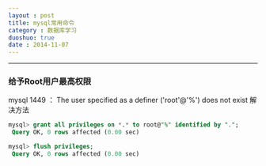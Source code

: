 ```yaml
---
layout : post
title: mysql常用命令
category : 数据库学习
duoshuo: true
date : 2014-11-07
---
```


<!-- more -->

******

### 给予Root用户最高权限

> 
mysql 1449 ： The user specified as a definer ('root'@'%') does not exist 解决方法

```sql
mysql> grant all privileges on *.* to root@"%" identified by ".";
 Query OK, 0 rows affected (0.00 sec)

mysql> flush privileges;
 Query OK, 0 rows affected (0.00 sec)

```